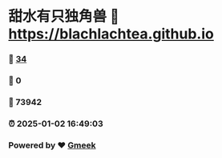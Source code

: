 # 甜水有只独角兽 :link: https://blachlachtea.github.io 
### :page_facing_up: [34](https://blachlachtea.github.io/tag.html) 
### :speech_balloon: 0 
### :hibiscus: 73942 
### :alarm_clock: 2025-01-02 16:49:03 
### Powered by :heart: [Gmeek](https://github.com/Meekdai/Gmeek)
